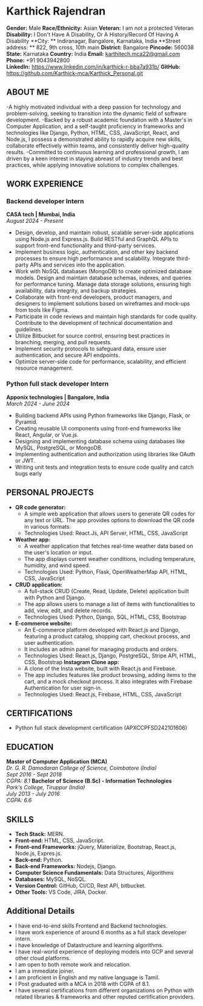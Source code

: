 # Karthick Rajendran
**Gender:** Male
**Race/Ethnicity:** Asian
**Veteran:** I am not a protected Veteran
**Disability:** I Don't Have A Disability, Or A History/Record Of Having A Disability
**City: ** Indiranagar, Bangalore, Karnataka, India
**Street address: ** 822, 9th cross, 10th main
**District:** Bangalore
**Pincode:** 560038
**State:** Karnataka
**Country:** India
**Email:** karthitech.mca22@gmail.com  
**Phone:** +91 9043942800  
**LinkedIn:** https://www.linkedin.com/in/karthick-r-bba7a931b/
**GitHub:** https://github.com/Karthick-mca/Karthick_Personal.git
## ABOUT ME
-A highly motivated individual with a deep passion for technology and problem-solving, seeking to transition into the dynamic field of software development. 
-Backed by a robust academic foundation with a Master's in Computer Application, and a self-taught proficiency in frameworks and technologies like Django, Python, HTML, CSS, JavaScript, React, and Node.js, I possess a demonstrated ability to rapidly acquire new skills, collaborate effectively within teams, and consistently deliver high-quality results. 
-Committed to continuous learning and professional growth, I am driven by a keen interest in staying abreast of industry trends and best practices, while applying innovative solutions to complex challenges.
## WORK EXPERIENCE
### Backend developer Intern
**CASA tech | Mumbai, India**  
*August 2024 - Present*
- Design, develop, and maintain robust, scalable server-side applications using Node.js and Express.js. Build RESTful and GraphQL APIs to support front-end functionality and third-party services.
- Implement business logic, authentication, and other key backend processes to ensure high performance and scalability. Integrate third-party APIs and services into the application.
- Work with NoSQL databases (MongoDB) to create optimized database models. Design and maintain database schemas, indexes, and queries for performance tuning. Manage data storage solutions, ensuring high availability, data integrity, and backup strategies.
- Collaborate with front-end developers, product managers, and designers to implement solutions based on wireframes and mock-ups from tools like Figma.
- Participate in code reviews and maintain high standards for code quality. Contribute to the development of technical documentation and guidelines.
- Utilize Bitbucket for source control, ensuring best practices in branching, merging, and pull requests.
- Implement security protocols to safeguard data, ensure user authentication, and secure API endpoints.
- Optimize server-side code for performance, scalability, and efficient resource management.

### Python full stack developer Intern
**Apponix technologies | Bangalore, India**  
*March 2024 - June 2024*
- Building backend APIs using Python frameworks like Django, Flask, or Pyramid.
- Creating reusable UI components using front-end frameworks like React, Angular, or Vue.js.
- Designing and implementing database schema using databases like MySQL, PostgreSQL, or MongoDB.
- Implementing authentication and authorization using libraries like OAuth or JWT.
- Writing unit tests and integration tests to ensure code quality and catch bugs early
## PERSONAL PROJECTS
- **QR code generator:**
  - A simple web application that allows users to generate QR codes for any text or URL. The app provides options to download the QR code in various formats.
  - Technologies Used: React.Js, API Server, HTML, CSS, JavaScript
- **Weather app:**
  - A weather application that fetches real-time weather data based on the user's location or input. 
  - The app displays current weather conditions, including temperature, humidity, and wind speed.
  - Technologies Used: Python, Flask, OpenWeatherMap API, HTML, CSS, JavaScript
- **CRUD application:**
  - A full-stack CRUD (Create, Read, Update, Delete) application built with Python and Django. 
  - The app allows users to manage a list of items with functionalities to add, view, edit, and delete records.
  - Technologies Used: Python, Django, SQL, HTML, CSS, Bootstrap
- **E-commerce website:**
  - An E-commerce platform developed with React.js and Django, featuring a product catalog, shopping cart, checkout process, and user authentication. 
  - It includes an admin panel for managing products and orders.
  - Technologies Used: React.js, Django, PostgreSQL, Stripe API, HTML, CSS, Bootstrap
  **Instagram Clone app:**
  - A clone of the Insta website, built with React.js and Firebase. 
  - The app includes features like product browsing, adding items to the cart, and a mock checkout process. It also integrates with Firebase Authentication for user sign-in.
  - Technologies Used: React.js, Firebase, HTML, CSS, JavaScript
## CERTIFICATIONS
- Python full stack development certification (APXCCPFSD242101606)
## EDUCATION
**Master of Computer Application (MCA)**  
*Dr. G. R. Damodaran College of Science, Coimbatore (India)*  
*Sept 2016 - Sept 2018*  
*CGPA: 8.1*
**Bachelor of Science (B.Sc) - Information Technologies**  
*Park's College, Tiruppur (India)*  
*July 2013 - July 2016*  
*CGPA: 6.6*
## SKILLS
- **Tech Stack:** MERN.
- **Front-end:** HTML, CSS, JavaScript.
- **Front-end Frameworks:** jQuery, Materialize, Bootstrap, React.js, Node.js, Expres.js.
- **Back-end:** Python.
- **Back-end Frameworks:** Nodejs, Django.
- **Computer Science Fundamentals:** Data Structures, Algorithms
- **Databases:** MySQL, NoSQL.
- **Version Control:** GitHub, CI/CD, Rest API, bitbucket.
- **Other Tools:** VS Code, JIRA, Docker.
## Additional Details
- I have end-to-end skills Frontend and Backend technologies.
- I have work experience of around 6 months as a full stack developer intern. 
- i have knowledge of Datastructure and learning algorithms. 
- I have real-world experience of deploying models into GCP and several other cloud platforms.
- I am open to both remote work and relocation.
- I am a immediate joiner.
- I am proficient in English and my native language is Tamil.
- I Post graduated with a MCA in 2018 with CGPA of 8.1. 
- I have several certifications from different organizations on Python with related libraries & frameworks and other reputed certification providers.
